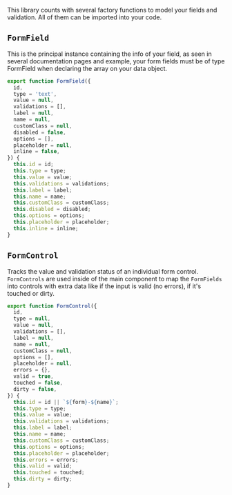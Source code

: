 This library counts with several factory functions to model your fields and validation. All of them can be imported into your code.

## `FormField`

This is the principal instance containing the info of your field, as seen in several documentation pages and example, your form fields must be of type FormField when declaring the array on your data object.

```javascript
export function FormField({
  id,
  type = 'text',
  value = null,
  validations = [],
  label = null,
  name = null,
  customClass = null,
  disabled = false,
  options = [],
  placeholder = null,
  inline = false,
}) {
  this.id = id;
  this.type = type;
  this.value = value;
  this.validations = validations;
  this.label = label;
  this.name = name;
  this.customClass = customClass;
  this.disabled = disabled;
  this.options = options;
  this.placeholder = placeholder;
  this.inline = inline;
}
```

## `FormControl`

Tracks the value and validation status of an individual form control. `FormControls` are used inside of the main component to map the `FormFields` into controls with extra data like if the input is valid (no errors), if it's touched or dirty.

```javascript
export function FormControl({
  id,
  type = null,
  value = null,
  validations = [],
  label = null,
  name = null,
  customClass = null,
  options = [],
  placeholder = null,
  errors = {},
  valid = true,
  touched = false,
  dirty = false,
}) {
  this.id = id || `${form}-${name}`;
  this.type = type;
  this.value = value;
  this.validations = validations;
  this.label = label;
  this.name = name;
  this.customClass = customClass;
  this.options = options;
  this.placeholder = placeholder;
  this.errors = errors;
  this.valid = valid;
  this.touched = touched;
  this.dirty = dirty;
}
```
